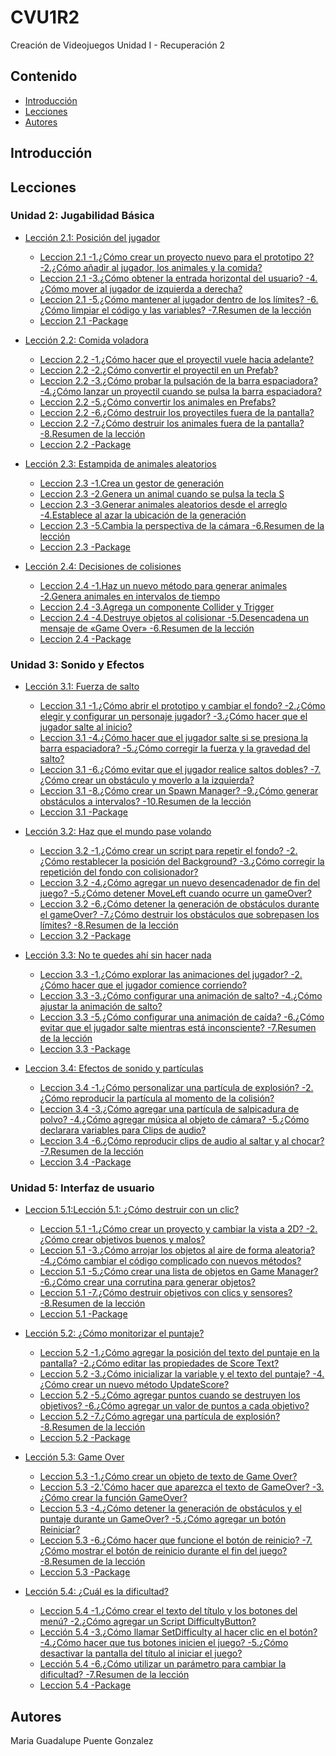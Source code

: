 # CVU1R2
Creación de Videojuegos Unidad I - Recuperación 2 

## Contenido 
- [Introducción](#introducción)
- [Lecciones](#Lecciones)
- [Autores](#autores)


## Introducción


## Lecciones

### Unidad 2: Jugabilidad Básica 

* [Lección 2.1: Posición del jugador](https://learn.unity.com/tutorial/leccion-2-1-posicion-del-jugador?uv=2020.3&courseId=60d0da1bedbc2a18f70e45e4&projectId=60d0e5e5edbc2a27b2d6d877) <br>
    * [Leccion 2.1 -1.¿Cómo crear un proyecto nuevo para el prototipo 2? -2.¿Cómo añadir al jugador, los animales y la comida?](https://drive.google.com/file/d/1cmn8UtwWGGrP_1mcXWLDVxXsc_vj3PM-/view?usp=drive_link)<br> 
    * [Leccion 2.1 -3.¿Cómo obtener la entrada horizontal del usuario? -4.¿Cómo mover al jugador de izquierda a derecha?](https://drive.google.com/file/d/1LNpJGZLgQocAfR27sFs9s6TEme5gUZcX/view?usp=drive_link)<br> 
    * [Leccion 2.1 -5.¿Cómo mantener al jugador dentro de los límites? -6.¿Cómo limpiar el código y las variables? -7.Resumen de la lección](https://drive.google.com/file/d/1wAVn0TvxHbnmOvwuyXdXHcjj5-DlvkFZ/view?usp=drive_link)<br>
    * [Leccion 2.1 -Package](https://github.com/Puenteg/CVU1R2/blob/main/Prototype2-Leccion%202.1.unitypackage)<br> 
     
    
* [Lección 2.2: Comida voladora](https://learn.unity.com/tutorial/leccion-2-2-comida-voladora?uv=2020.3&courseId=60d0da1bedbc2a18f70e45e4&projectId=60d0e5e5edbc2a27b2d6d877) <br> 
    * [Leccion 2.2 -1.¿Cómo hacer que el proyectil vuele hacia adelante?](https://drive.google.com/file/d/1IMstAO_Aoe9KqayPc6r4EpsozErXgsft/view?usp=sharing) <br> 
    * [Leccion 2.2 -2.¿Cómo convertir el proyectil en un Prefab?](https://drive.google.com/file/d/1v6ZWBrgZi84qeCsIohv6SX5YPGBmNNOF/view?usp=sharing) <br> 
    * [Leccion 2.2 -3.¿Cómo probar la pulsación de la barra espaciadora? -4.¿Cómo lanzar un proyectil cuando se pulsa la barra espaciadora?](https://drive.google.com/file/d/1bnPUwkmYPJVg79xVTByNUCJj4hTQpKNq/view?usp=sharing) <br> 
    * [Leccion 2.2 -5.¿Cómo convertir los animales en Prefabs?](https://drive.google.com/file/d/1rx9z32InPQ7s-ERLtGaIu3WoFVTsIeHj/view?usp=sharing) <br> 
    * [Leccion 2.2 -6.¿Cómo destruir los proyectiles fuera de la pantalla?](https://drive.google.com/file/d/11tnmzDOrSggZYmI5OZkGsgRGTZ0pH3S-/view?usp=sharing) <br> 
    * [Leccion 2.2 -7.¿Cómo destruir los animales fuera de la pantalla? -8.Resumen de la lección](https://drive.google.com/file/d/1f92oXavIxh6-VvIE-Yf6RdbwHfrmVGgM/view?usp=sharing) <br>
    * [Leccion 2.2 -Package](https://github.com/Puenteg/CVU1R2/blob/main/Leccion%202.unitypackage) <br> 
 
* [Lección 2.3: Estampida de animales aleatorios](https://learn.unity.com/tutorial/leccion-2-3-estampida-de-animales-aleatorios?uv=2020.3&courseId=60d0da1bedbc2a18f70e45e4&projectId=60d0e5e5edbc2a27b2d6d877) <br> 
    * [Leccion 2.3 -1.Crea un gestor de generación](https://drive.google.com/file/d/1zx8P8wcPaZs99OVB5LmsQGjj-1sMSUYc/view?usp=sharing)  <br>
    * [Leccion 2.3 -2.Genera un animal cuando se pulsa la tecla S](https://drive.google.com/file/d/1FDZU_vWFaoezU16iQjWdGgOdwjJS0MUG/view?usp=sharing)  <br>
    * [Leccion 2.3 -3.Generar animales aleatorios desde el arreglo -4.Establece al azar la ubicación de la generación](https://drive.google.com/file/d/1BdbHyRbbswMK8WbDq07nz2f-FKtXUZ1V/view?usp=sharing)  <br>
    * [Leccion 2.3 -5.Cambia la perspectiva de la cámara -6.Resumen de la lección](https://drive.google.com/file/d/1P4wbI-2j83rdvhalU5ZWFT3bUwzHJW7d/view?usp=sharing)  <br>
    * [Leccion 2.3 -Package](https://github.com/Puenteg/CVU1R2/blob/main/Leccion%202.unitypackage)  <br>

* [Lección 2.4: Decisiones de colisiones](https://learn.unity.com/tutorial/leccion-2-4-decisiones-de-colisiones?uv=2020.3&courseId=60d0da1bedbc2a18f70e45e4&projectId=60d0e5e5edbc2a27b2d6d877) <br> 
    * [Leccion 2.4 -1.Haz un nuevo método para generar animales -2.Genera animales en intervalos de tiempo](https://drive.google.com/file/d/1hrPKJeLcfYCbgwUh15mFhOIVBJqm5CsJ/view?usp=sharing) <br>
    * [Leccion 2.4 -3.Agrega un componente Collider y Trigger](https://drive.google.com/file/d/1EFoI9bkskA6nqfGXDjqGgB-6JufrJFyE/view?usp=sharing) <br>
    * [Leccion 2.4 -4.Destruye objetos al colisionar -5.Desencadena un mensaje de «Game Over» -6.Resumen de la lección](https://drive.google.com/file/d/1N_iZq3rYVsJcUbLRmlZe3M0DniSePGfM/view?usp=sharing)  <br>
  * [Leccion 2.4 -Package](https://github.com/Puenteg/CVU1R2/blob/main/Leccion%202.unitypackage)  <br>

### Unidad 3: Sonido y Efectos

* [Lección 3.1: Fuerza de salto](https://learn.unity.com/tutorial/leccion-3-1-fuerza-de-salto?uv=2020.3&courseId=60d0da1bedbc2a18f70e45e4&projectId=60d0e613edbc2a36bd9d0321)  <br>
    * [Leccion 3.1 -1.¿Cómo abrir el prototipo y cambiar el fondo? -2.¿Cómo elegir y configurar un personaje jugador? -3.¿Cómo hacer que el jugador salte al inicio?](https://drive.google.com/file/d/1M9oVq9I9kNfUAnCf_8dl23dOwaNkRQ7y/view?usp=sharing)  <br>
    * [Leccion 3.1 -4.¿Cómo hacer que el jugador salte si se presiona la barra espaciadora? -5.¿Cómo corregir la fuerza y la gravedad del salto?](https://drive.google.com/file/d/13_bqF9MisG8g76r1h_-Ud62DcNdiqzhk/view?usp=sharing)  <br>
    * [Leccion 3.1 -6.¿Cómo evitar que el jugador realice saltos dobles? -7.¿Cómo crear un obstáculo y moverlo a la izquierda?](https://drive.google.com/file/d/1Qwa1r6mlT4_k-H0qj3g20tcvmPKL-wOs/view?usp=sharing)  <br>
    * [Leccion 3.1 -8.¿Cómo crear un Spawn Manager? -9.¿Cómo generar obstáculos a intervalos? -10.Resumen de la lección](https://drive.google.com/file/d/1m7MWEudSbaKBhdhGTIFgVdD1UuDL3XB9/view?usp=sharing)  <br>
    * [Leccion 3.1 -Package]()  <br>

* [Lección 3.2: Haz que el mundo pase volando](https://learn.unity.com/tutorial/leccion-3-2-haz-que-el-mundo-pase-volando?uv=2020.3&courseId=60d0da1bedbc2a18f70e45e4&projectId=60d0e613edbc2a36bd9d0321)  <br>
    * [Leccion 3.2 -1.¿Cómo crear un script para repetir el fondo? -2.¿Cómo restablecer la posición del Background? -3.¿Cómo corregir la repetición del fondo con colisionador?](https://drive.google.com/file/d/1YCjjg60XW_2CSvbNma79d7bzr9RLJAMD/view?usp=sharing)  <br>
    * [Leccion 3.2 -4.¿Cómo agregar un nuevo desencadenador de fin del juego? -5.¿Cómo detener MoveLeft cuando ocurre un gameOver?](https://drive.google.com/file/d/1fGk1JECJS15D5DVjjvVW-fMVySGlasWE/view?usp=sharing)  <br>
    * [Leccion 3.2 -6.¿Cómo detener la generación de obstáculos durante el gameOver? -7.¿Cómo destruir los obstáculos que sobrepasen los límites? -8.Resumen de la lección](https://drive.google.com/file/d/1hx93axkEKtbdoZeC6I21gaDbbiVenmBU/view?usp=sharing)  <br>
    * [Leccion 3.2 -Package]()

* [Lección 3.3: No te quedes ahí sin hacer nada](https://learn.unity.com/tutorial/leccion-3-3-no-te-quedes-ahi-sin-hacer-nada?uv=2020.3&courseId=60d0da1bedbc2a18f70e45e4&projectId=60d0e613edbc2a36bd9d0321)  <br>
    * [Leccion 3.3 -1.¿Cómo explorar las animaciones del jugador? -2.¿Cómo hacer que el jugador comience corriendo?](https://drive.google.com/file/d/190fIpaQyL-a3yerxAk11HvD4aRqFPyef/view?usp=sharing)
    * [Leccion 3.3 -3.¿Cómo configurar una animación de salto? -4.¿Cómo ajustar la animación de salto?](https://drive.google.com/file/d/109TIC9ow6_PCgHVCdpCz_HrnE6XmipoI/view?usp=sharing)
    * [Leccion 3.3 -5.¿Cómo configurar una animación de caída? -6.¿Cómo evitar que el jugador salte mientras está inconsciente? -7.Resumen de la lección](https://drive.google.com/file/d/1NfGxAxG0xfrukxyUAcs_aV1mbk3a4i3-/view?usp=sharing)
    * [Leccion 3.3 -Package]()  <br>

* [Leccion 3.4: Efectos de sonido y partículas](https://learn.unity.com/tutorial/leccion-3-4-efectos-de-sonido-y-particulas?uv=2020.3&courseId=60d0da1bedbc2a18f70e45e4&projectId=60d0e613edbc2a36bd9d0321)  <br>
    * [Leccion 3.4 -1.¿Cómo personalizar una partícula de explosión? -2.¿Cómo reproducir la partícula al momento de la colisión?](https://drive.google.com/file/d/1tIRXUJFOGn1ISCH6_tOBtAplw3XV-47R/view?usp=sharing)  <br>
    * [Leccion 3.4 -3.¿Cómo agregar una partícula de salpicadura de polvo? -4.¿Cómo agregar música al objeto de cámara? -5.¿Cómo declarara variables para Clips de audio?](https://drive.google.com/file/d/1dY_Dgqkaz_334BQmoj22fXs1AEunCeGY/view?usp=sharing)  <br>
    * [Leccion 3.4 -6.¿Cómo reproducir clips de audio al saltar y al chocar? -7.Resumen de la lección](https://drive.google.com/file/d/11i46osBYv6KjSSnbnBCp7FD6pFqWh586/view?usp=sharing)  <br>
    * [Leccion 3.4 -Package]()

### Unidad 5: Interfaz de usuario
* [Leccion 5.1:Lección 5.1: ¿Cómo destruir con un clic?](https://learn.unity.com/tutorial/leccion-5-1-como-destruir-con-un-clic?uv=2020.3&courseId=60d0da1bedbc2a18f70e45e4&projectId=60d0e682edbc2a36bdb06d7f)  <br>
    * [Leccion 5.1 -1.¿Cómo crear un proyecto y cambiar la vista a 2D? -2.¿Cómo crear objetivos buenos y malos?](https://drive.google.com/file/d/1sVfXA_OmsbADj_lLrI4Cmo45wniaz8YJ/view?usp=sharing)  <br>
    * [Leccion 5.1 -3.¿Cómo arrojar los objetos al aire de forma aleatoria? -4.¿Cómo cambiar el código complicado con nuevos métodos?](https://drive.google.com/file/d/1PgL_vhOhKj_jrxa3nU05Tgko-dkTztsE/view?usp=sharing)  <br>
    * [Leccion 5.1 -5.¿Cómo crear una lista de objetos en Game Manager? -6.¿Cómo crear una corrutina para generar objetos?](https://drive.google.com/file/d/1MQv_hqW_jaH1AcJPiYopom6qZFkxnmHw/view?usp=sharing)  <br>
    * [Leccion 5.1 -7.¿Cómo destruir objetivos con clics y sensores? -8.Resumen de la lección ](https://drive.google.com/file/d/1jvS_ipsbxeKUKvnbp7-hY4TR4sKMt7Qp/view?usp=sharing)  <br>
    * [Leccion 5.1 -Package]()  <br>
 
* [Lección 5.2: ¿Cómo monitorizar el puntaje?](https://learn.unity.com/tutorial/leccion-5-2-como-monitorizar-el-puntaje?uv=2020.3&courseId=60d0da1bedbc2a18f70e45e4&projectId=60d0e682edbc2a36bdb06d7f)  <br>
    * [Leccion 5.2 -1.¿Cómo agregar la posición del texto del puntaje en la pantalla? -2.¿Cómo editar las propiedades de Score Text?](https://drive.google.com/file/d/1PtYu5pnot6Io4rK22wR0LE6IjKpngkTR/view?usp=sharing)  <br>
    * [Leccion 5.2 -3.¿Cómo inicializar la variable y el texto del puntaje? -4.¿Cómo crear un nuevo método UpdateScore?](https://drive.google.com/file/d/1JBgxcPNdze-IZneuoLiyj5TYJNZYflbd/view?usp=sharing)  <br>
    * [Leccion 5.2 -5.¿Cómo agregar puntos cuando se destruyen los objetivos? -6.¿Cómo agregar un valor de puntos a cada objetivo?](https://drive.google.com/file/d/1tQKqKlviplDAWkCvvbQ-6xzFerB1W9t6/view?usp=sharing)  <br>
    * [Leccion 5.2 -7.¿Cómo agregar una partícula de explosión? -8.Resumen de la lección](https://drive.google.com/file/d/1VIpXGQm_vaIIhG-Oawl_dzoqxTld8PTv/view?usp=sharing)  <br>
    * [Leccion 5.2 -Package]()  <br>

* [Lección 5.3: Game Over](https://learn.unity.com/tutorial/leccion-5-3-game-over?uv=2020.3&courseId=60d0da1bedbc2a18f70e45e4&projectId=60d0e682edbc2a36bdb06d7f)  <br>
    * [Leccion 5.3 -1.¿Cómo crear un objeto de texto de Game Over?](https://drive.google.com/file/d/1-SLuLveeuldQYO97b1zFeSY9YYNL0u3S/view?usp=sharing)  <br>
    * [Leccion 5.3 -2.'Cómo hacer que aparezca el texto de GameOver? -3.¿Cómo crear la función GameOver?](https://drive.google.com/file/d/1YL-LaaSsrwYmQq9PKHOUkIpdW8XjHiRD/view?usp=sharing)  <br>
    * [Leccion 5.3 -4.¿Cómo detener la generación de obstáculos y el puntaje durante un GameOver? -5.¿Cómo agregar un botón Reiniciar?](https://drive.google.com/file/d/1RrtxHWpqEgSs4x-pupB96xnT8h2753Wk/view?usp=sharing)  <br>
    * [Leccion 5.3 -6.¿Cómo hacer que funcione el botón de reinicio? -7.¿Cómo mostrar el botón de reinicio durante el fin del juego? -8.Resumen de la lección](https://drive.google.com/file/d/1hyhBeWka18JSE8K9bF5WWCUeF-W5At5J/view?usp=sharing)  <br>
    * [Leccion 5.3 -Package]()  <br>
 
* [	Lección 5.4: ¿Cuál es la dificultad?](https://learn.unity.com/tutorial/leccion-5-4-cual-es-la-dificultad?uv=2020.3&courseId=60d0da1bedbc2a18f70e45e4&projectId=60d0e682edbc2a36bdb06d7f)  <br>
    * [Leccion 5.4 -1.¿Cómo crear el texto del título y los botones del menú? -2.¿Cómo agregar un Script DifficultyButton?](https://drive.google.com/file/d/1lvNmdmnKOQMppcU2ye3MqSt7035JT7FJ/view?usp=sharing)  <br>
    * [Lección 5.4 -3.¿Cómo llamar SetDifficulty al hacer clic en el botón? -4.¿Cómo hacer que tus botones inicien el juego? -5.¿Cómo desactivar la pantalla del título al iniciar el juego?](https://drive.google.com/file/d/1E71-6Mx0hsbQ-3WGk6RTaV7BhdAIOtEU/view?usp=sharing)  <br>
    * [Lección 5.4 -6.¿Cómo utilizar un parámetro para cambiar la dificultad? -7.Resumen de la lección](https://drive.google.com/file/d/1BRhRkI_c7L_6y0YHaCjtTB8WrWoPl6fZ/view?usp=sharing)  <br>
    * [Leccion 5.4 -Package]()  <br>
   




## Autores
Maria Guadalupe Puente Gonzalez
